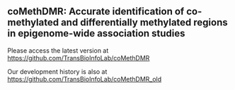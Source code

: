 ## coMethDMR: Accurate identification of co-methylated and differentially methylated regions in epigenome-wide association studies 

Please access the latest version at https://github.com/TransBioInfoLab/coMethDMR

Our development history is also at https://github.com/TransBioInfoLab/coMethDMR_old

